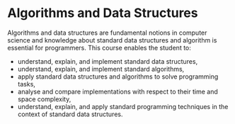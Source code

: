 # Algorithms and Data Structures

Algorithms and data structures are fundamental notions in computer science and knowledge about standard data structures and algorithm is essential for programmers. This course enables the student to:

- understand, explain, and implement standard data structures,
- understand, explain, and implement standard algorithms,
- apply standard data structures and algorithms to solve programming tasks,
- analyse and compare implementations with respect to their time and space complexity,
- understand, explain, and apply standard programming techniques in the context of standard data structures.
